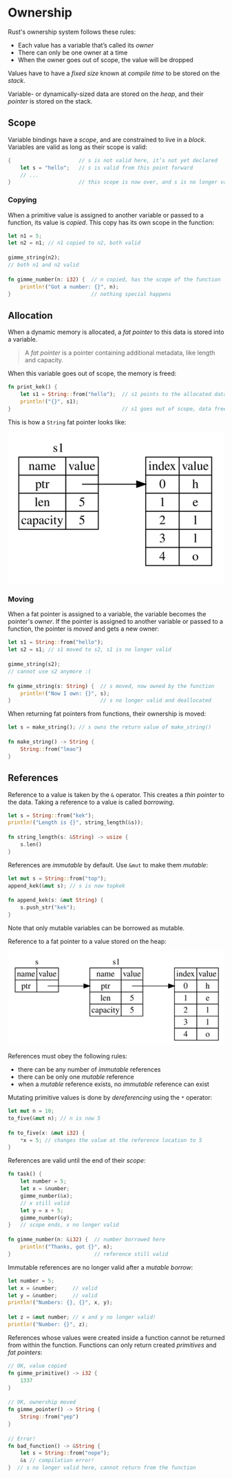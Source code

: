 # Ownership

Rust's ownership system follows these rules:
- Each value has a variable that’s called its _owner_
- There can only be one owner at a time
- When the owner goes out of scope, the value will be dropped

Values have to have a _fixed size_ known at _compile time_ to be stored
on the _stack_.

Variable- or dynamically-sized data are stored on the _heap_, and their
_pointer_ is stored on the stack.

## Scope

Variable bindings have a _scope_, and are constrained to live in a _block_.
Variables are valid as long as their scope is valid:

```rust
{                      // s is not valid here, it’s not yet declared
    let s = "hello";   // s is valid from this point forward
    // ...
}                      // this scope is now over, and s is no longer valid
```

### Copying

When a primitive value is assigned to another variable or passed to a function,
its value is _copied_. This copy has its own scope in the function:

```rust
let n1 = 5;
let n2 = n1; // n1 copied to n2, both valid

gimme_string(n2);
// both n1 and n2 valid

fn gimme_number(n: i32) {  // n copied, has the scope of the function
    println!("Got a number: {}", n);
}                          // nothing special happens
```

## Allocation

When a dynamic memory is allocated, a _fat pointer_ to this data is stored
into a variable.

> A _fat pointer_ is a pointer containing additional metadata, like length
> and capacity.

When this variable goes out of scope, the memory is freed:

```rust
fn print_kek() {
    let s1 = String::from("hello");  // s1 points to the allocated data
    println!("{}", s1);
}                                    // s1 goes out of scope, data freed
```

This is how a `String` fat pointer looks like:

![String pointer](./assets/string_ptr.svg)

### Moving

When a fat pointer is assigned to a variable, the variable becomes the pointer's
_owner_. If the pointer is assigned to another variable or passed to a function,
the pointer is _moved_ and gets a new owner:

```rust
let s1 = String::from("hello");
let s2 = s1; // s1 moved to s2, s1 is no longer valid

gimme_string(s2);
// cannot use s2 anymore :(

fn gimme_string(s: String) {  // s moved, now owned by the function
    println!("Now I own: {}", s);
}                             // s no longer valid and deallocated
```

When returning fat pointers from functions, their ownership is moved:

```rust
let s = make_string(); // s owns the return value of make_string()

fn make_string() -> String {
    String::from("lmao")
}
```

## References

Reference to a value is taken by the `&` operator. This creates a _thin pointer_
to the data. Taking a reference to a value is called _borrowing_.

```rust
let s = String::from("kek");
println!("Length is {}", string_length(&s));

fn string_length(s: &String) -> usize {
    s.len()
}
```

References are _immutable_ by default. Use `&mut` to make them _mutable_:

```rust
let mut s = String::from("top");
append_kek(&mut s); // s is now topkek

fn append_kek(s: &mut String) {
    s.push_str("kek");
}
```

Note that only mutable variables can be borrowed as mutable.

Reference to a fat pointer to a value stored on the heap:

![Reference to a fat pointer](./assets/string_ptr_ref.svg)

References must obey the following rules:
- there can be any number of _immutable_ references
- there can be only one _mutable_ reference
- when a _mutable_ reference exists, no _immutable_ reference can exist

Mutating primitive values is done by _dereferencing_ using the `*` operator:

```rust
let mut n = 10;
to_five(&mut n); // n is now 5

fn to_five(x: &mut i32) {
    *x = 5; // changes the value at the reference location to 5
}
```

References are valid until the end of their _scope_:

```rust
fn task() {
    let number = 5;
    let x = &number;
    gimme_number(&x);
    // x still valid
    let y = x + 5;
    gimme_number(&y);
}   // scope ends, x no longer valid

fn gimme_number(n: &i32) {  // number borrowed here
    println!("Thanks, got {}", n);
}                           // reference still valid
```

Immutable references are no longer valid after a _mutable borrow_:

```rust
let number = 5;
let x = &number;     // valid
let y = &number;     // valid
println!("Numbers: {}, {}", x, y);

let z = &mut number; // x and y no longer valid!
println!("Number: {}", z);
```

References whose values were created inside a function cannot be returned
from within the function. Functions can only return created _primitives_
and _fat pointers_:

```rust
// OK, value copied
fn gimme_primitive() -> i32 {
    1337
}

// OK, ownership moved
fn gimme_pointer() -> String {
    String::from("yep")
}

// Error!
fn bad_function() -> &String {
    let s = String::from("nope");
    &s // compilation error!
}  // s no longer valid here, cannot return from the function
```
